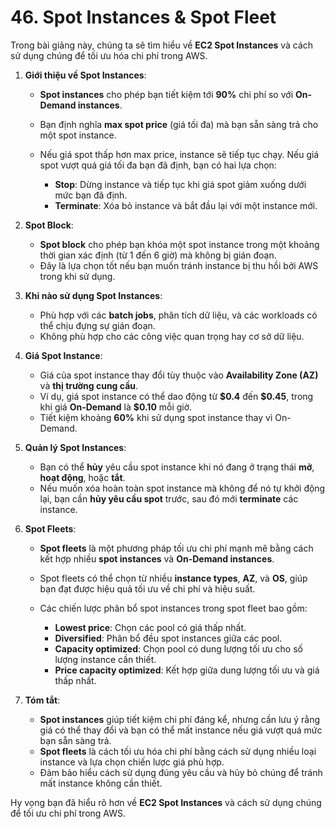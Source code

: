 # 46. Spot Instances & Spot Fleet
Trong bài giảng này, chúng ta sẽ tìm hiểu về **EC2 Spot Instances** và cách sử dụng chúng để tối ưu hóa chi phí trong AWS.

1. **Giới thiệu về Spot Instances**:

   * **Spot instances** cho phép bạn tiết kiệm tới **90%** chi phí so với **On-Demand instances**.
   * Bạn định nghĩa **max spot price** (giá tối đa) mà bạn sẵn sàng trả cho một spot instance.
   * Nếu giá spot thấp hơn max price, instance sẽ tiếp tục chạy. Nếu giá spot vượt quá giá tối đa bạn đã định, bạn có hai lựa chọn:

     * **Stop**: Dừng instance và tiếp tục khi giá spot giảm xuống dưới mức bạn đã định.
     * **Terminate**: Xóa bỏ instance và bắt đầu lại với một instance mới.

2. **Spot Block**:

   * **Spot block** cho phép bạn khóa một spot instance trong một khoảng thời gian xác định (từ 1 đến 6 giờ) mà không bị gián đoạn.
   * Đây là lựa chọn tốt nếu bạn muốn tránh instance bị thu hồi bởi AWS trong khi sử dụng.

3. **Khi nào sử dụng Spot Instances**:

   * Phù hợp với các **batch jobs**, phân tích dữ liệu, và các workloads có thể chịu đựng sự gián đoạn.
   * Không phù hợp cho các công việc quan trọng hay cơ sở dữ liệu.

4. **Giá Spot Instance**:

   * Giá của spot instance thay đổi tùy thuộc vào **Availability Zone (AZ)** và **thị trường cung cầu**.
   * Ví dụ, giá spot instance có thể dao động từ **\$0.4** đến **\$0.45**, trong khi giá **On-Demand** là **\$0.10** mỗi giờ.
   * Tiết kiệm khoảng **60%** khi sử dụng spot instance thay vì On-Demand.

5. **Quản lý Spot Instances**:

   * Bạn có thể **hủy** yêu cầu spot instance khi nó đang ở trạng thái **mở**, **hoạt động**, hoặc **tắt**.
   * Nếu muốn xóa hoàn toàn spot instance mà không để nó tự khởi động lại, bạn cần **hủy yêu cầu spot** trước, sau đó mới **terminate** các instance.

6. **Spot Fleets**:

   * **Spot fleets** là một phương pháp tối ưu chi phí mạnh mẽ bằng cách kết hợp nhiều **spot instances** và **On-Demand instances**.
   * Spot fleets có thể chọn từ nhiều **instance types**, **AZ**, và **OS**, giúp bạn đạt được hiệu quả tối ưu về chi phí và hiệu suất.
   * Các chiến lược phân bổ spot instances trong spot fleet bao gồm:

     * **Lowest price**: Chọn các pool có giá thấp nhất.
     * **Diversified**: Phân bổ đều spot instances giữa các pool.
     * **Capacity optimized**: Chọn pool có dung lượng tối ưu cho số lượng instance cần thiết.
     * **Price capacity optimized**: Kết hợp giữa dung lượng tối ưu và giá thấp nhất.

7. **Tóm tắt**:

   * **Spot instances** giúp tiết kiệm chi phí đáng kể, nhưng cần lưu ý rằng giá có thể thay đổi và bạn có thể mất instance nếu giá vượt quá mức bạn sẵn sàng trả.
   * **Spot fleets** là cách tối ưu hóa chi phí bằng cách sử dụng nhiều loại instance và lựa chọn chiến lược giá phù hợp.
   * Đảm bảo hiểu cách sử dụng đúng yêu cầu và hủy bỏ chúng để tránh mất instance không cần thiết.

Hy vọng bạn đã hiểu rõ hơn về **EC2 Spot Instances** và cách sử dụng chúng để tối ưu chi phí trong AWS.
